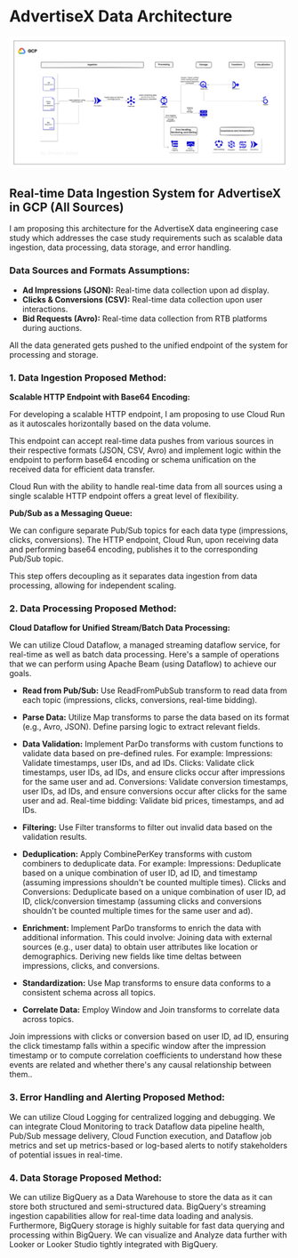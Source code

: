 # AdvertiseX Data Architecture

![alt text](advertisex.arch.png)

## Real-time Data Ingestion System for AdvertiseX in GCP (All Sources)

I am proposing this architecture for the AdvertiseX data engineering case study which addresses the case study requirements such as scalable data ingestion, data processing, data storage, and error handling.

### Data Sources and Formats Assumptions:

- **Ad Impressions (JSON):** Real-time data collection upon ad display.
- **Clicks & Conversions (CSV):** Real-time data collection upon user interactions.
- **Bid Requests (Avro):** Real-time data collection from RTB platforms during auctions.

All the data generated gets pushed to the unified endpoint of the system for processing and storage.

### 1. Data Ingestion Proposed Method:

**Scalable HTTP Endpoint with Base64 Encoding:**

For developing a scalable HTTP endpoint, I am proposing to use Cloud Run as it autoscales horizontally based on the data volume. 

This endpoint can accept real-time data pushes from various sources in their respective formats (JSON, CSV, Avro) and implement logic within the endpoint to perform base64 encoding or schema unification on the received data for efficient data transfer. 

Cloud Run with the ability to handle real-time data from all sources using a single scalable HTTP endpoint offers a great level of flexibility.

**Pub/Sub as a Messaging Queue:**

We can configure separate Pub/Sub topics for each data type (impressions, clicks, conversions).
The HTTP endpoint, Cloud Run, upon receiving data and performing base64 encoding, publishes it to the corresponding Pub/Sub topic. 

This step offers decoupling as it separates data ingestion from data processing, allowing for independent scaling.

### 2. Data Processing Proposed Method: 

**Cloud Dataflow for Unified Stream/Batch Data Processing:**

We can utilize Cloud Dataflow, a managed streaming dataflow service, for real-time as well as batch data processing. Here's a sample of operations that we can perform using Apache Beam (using Dataflow) to achieve our goals.

- **Read from Pub/Sub:** Use ReadFromPubSub transform to read data from each topic (impressions, clicks, conversions, real-time bidding).

- **Parse Data:** Utilize Map transforms to parse the data based on its format (e.g., Avro, JSON). Define parsing logic to extract relevant fields.

- **Data Validation:** 
Implement ParDo transforms with custom functions to validate data based on pre-defined rules. For example:
Impressions: Validate timestamps, user IDs, and ad IDs.
Clicks: Validate click timestamps, user IDs, ad IDs, and ensure clicks occur after impressions for the same user and ad.
Conversions: Validate conversion timestamps, user IDs, ad IDs, and ensure conversions occur after clicks for the same user and ad.
Real-time bidding: Validate bid prices, timestamps, and ad IDs.

- **Filtering:** Use Filter transforms to filter out invalid data based on the validation results.

- **Deduplication:** Apply CombinePerKey transforms with custom combiners to deduplicate data. For example:
Impressions: Deduplicate based on a unique combination of user ID, ad ID, and timestamp (assuming impressions shouldn't be counted multiple times).
Clicks and Conversions: Deduplicate based on a unique combination of user ID, ad ID, click/conversion timestamp (assuming clicks and conversions shouldn't be counted multiple times for the same user and ad).

- **Enrichment:** Implement ParDo transforms to enrich the data with additional information. This could involve:
Joining data with external sources (e.g., user data) to obtain user attributes like location or demographics.
Deriving new fields like time deltas between impressions, clicks, and conversions.

- **Standardization:** Use Map transforms to ensure data conforms to a consistent schema across all topics. 

- **Correlate Data:** Employ Window and Join transforms to correlate data across topics. 

Join impressions with clicks or conversion based on user ID, ad ID, ensuring the click timestamp falls within a specific window after the impression timestamp or to compute correlation coefficients to understand how these events are related and whether there's any causal relationship between them..

### 3. Error Handling and Alerting Proposed Method: 

We can utilize Cloud Logging for centralized logging and debugging.
We can integrate Cloud Monitoring to track Dataflow data pipeline health, Pub/Sub message delivery, Cloud Function execution, and Dataflow job metrics and set up metrics-based or log-based alerts to notify stakeholders of potential issues in real-time.

### 4. Data Storage Proposed Method: 

We can utilize BigQuery as a Data Warehouse to store the data as it can store both structured and semi-structured data. BigQuery's streaming ingestion capabilities allow for real-time data loading and analysis. Furthermore, BigQuery storage is highly suitable for fast data querying and processing within BigQuery. We can visualize and Analyze data further with Looker or Looker Studio tightly integrated with BigQuery.

